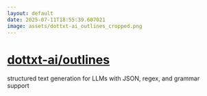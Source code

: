 ```yaml
---
layout: default
date: 2025-07-11T18:55:39.607021
image: assets/dottxt-ai_outlines_cropped.png
---
```


# [dottxt-ai/outlines](https://github.com/dottxt-ai/outlines)

structured text generation for LLMs with JSON, regex, and grammar support
